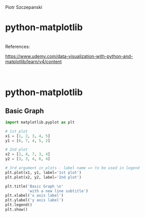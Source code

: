 Piotr Szczepanski

# python-matplotlib
<br>
References:

https://www.udemy.com/data-visualization-with-python-and-matplotlib/learn/v4/content
<br>
<br>
<br>
# python-matplotlib

## Basic Graph

```python
import matplotlib.pyplot as plt

# 1st plot
x1 = [1, 2, 3, 4, 5]
y1 = [6, 7, 4, 5, 2]

# 2nd plot
x2 = [2, 4, 7, 3, 4]
y2 = [3, 3, 4, 6, 4]

# 3rd argument in plots - label name => to be used in legend
plt.plot(x1, y1, label='1st plot')
plt.plot(x2, y2, label='2nd plot')

plt.title('Basic Graph \n'
          'with a new line subtitle')
plt.xlabel('x axis label')
plt.ylabel('y axis label')
plt.legend()
plt.show()
```
